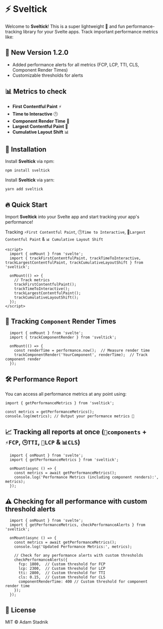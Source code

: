 # ⚡️ Sveltick

Welcome to **Sveltick**! This is a super lightweight 🦋 and fun performance-tracking library for your Svelte apps. Track important performance metrics like:

## 🚀 New Version 1.2.0
- Added performance alerts for all metrics (FCP, LCP, TTI, CLS, Component Render Times)
- Customizable thresholds for alerts

## 📊 Metrics to check

- **First Contentful Paint** ⚡️
- **Time to Interactive** 🕒
- **Component Render Time** 🔧
- **Largest Contentful Paint** 📏
- **Cumulative Layout Shift** 📊

## 🚀 Installation

Install **Sveltick** via npm:

```bash
npm install sveltick
```

Install **Sveltick** via yarn:

```bash
yarn add sveltick
```

## 🔥 Quick Start
Import **Sveltick** into your Svelte app and start tracking your app's performance!

Tracking `⚡️First Contentful Paint`, 🕒`Time to Interactive`, 📏`Largest Contentful Paint` & `📊 Cumulative Layout Shift`
```svelte
<script>
  import { onMount } from 'svelte';
  import { trackFirstContentfulPaint, trackTimeToInteractive, trackLargestContentfulPaint, trackCumulativeLayoutShift } from 'sveltick';

  onMount(() => {
    // Track metrics
    trackFirstContentfulPaint();
    trackTimeToInteractive();
    trackLargestContentfulPaint();
    trackCumulativeLayoutShift();
  });
</script>
```

## 🔧 Tracking `Component` Render Times

```svelte
  import { onMount } from 'svelte';
  import { trackComponentRender } from 'sveltick';

  onMount(() => {
    const renderTime = performance.now();  // Measure render time
    trackComponentRender('YourComponent', renderTime);  // Track component render
  });
```

## 🛠 Performance Report
You can access all performance metrics at any point using:

```svelte
import { getPerformanceMetrics } from 'sveltick';

const metrics = getPerformanceMetrics();
console.log(metrics); // Output your performance metrics 🧐
```

## 📈 Tracking **all reports** at once (`🔧components` + `⚡️FCP`, `🕒TTI`, `📏LCP` & `📊CLS`)

```svelte
  import { onMount } from 'svelte';
  import { getPerformanceMetrics } from 'sveltick';

  onMount(async () => {
    const metrics = await getPerformanceMetrics();
    console.log('Performance Metrics (including component renders):', metrics);
  });
```

## ⚠️ Checking for all performance with custom threshold alerts
```svelte
  import { onMount } from 'svelte';
  import { getPerformanceMetrics, checkPerformanceAlerts } from 'sveltick';

  onMount(async () => {
    const metrics = await getPerformanceMetrics();
    console.log('Updated Performance Metrics:', metrics);

    // Check for any performance alerts with custom thresholds
    checkPerformanceAlerts({
      fcp: 1800,  // Custom threshold for FCP
      lcp: 2300,  // Custom threshold for LCP
      tti: 2800,  // Custom threshold for TTI
      cls: 0.15,  // Custom threshold for CLS
      componentRenderTime: 400 // Custom threshold for component render time
    });
  });
```

## 📜 License
MIT ©️ Adam Stadnik